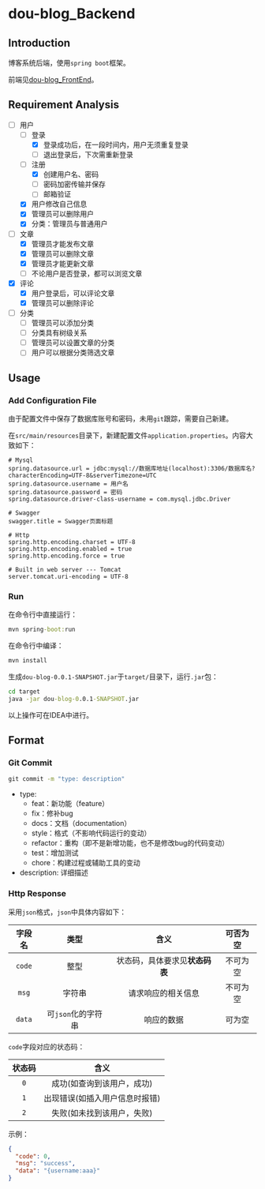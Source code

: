 # dou-blog_Backend

## Introduction

博客系统后端，使用`spring boot`框架。

前端见[dou-blog_FrontEnd](https://github.com/99MyCql/dou-blog_FrontEnd)。

## Requirement Analysis

- [ ] 用户
    - [ ] 登录
        - [x] 登录成功后，在一段时间内，用户无须重复登录
        - [ ] 退出登录后，下次需重新登录
    - [ ] 注册
        - [x] 创建用户名、密码
        - [ ] 密码加密传输并保存
        - [ ] 邮箱验证
    - [x] 用户修改自己信息
    - [x] 管理员可以删除用户
    - [x] 分类：管理员与普通用户
- [ ] 文章
    - [x] 管理员才能发布文章
    - [x] 管理员可以删除文章
    - [x] 管理员才能更新文章
    - [ ] 不论用户是否登录，都可以浏览文章
- [x] 评论
    - [x] 用户登录后，可以评论文章
    - [x] 管理员可以删除评论
- [ ] 分类
    - [ ] 管理员可以添加分类
    - [ ] 分类具有树级关系
    - [ ] 管理员可以设置文章的分类
    - [ ] 用户可以根据分类筛选文章

## Usage

### Add Configuration File

由于配置文件中保存了数据库账号和密码，未用`git`跟踪，需要自己新建。

在`src/main/resources`目录下，新建配置文件`application.properties`。内容大致如下：

```config
# Mysql
spring.datasource.url = jdbc:mysql://数据库地址(localhost):3306/数据库名?characterEncoding=UTF-8&serverTimezone=UTC
spring.datasource.username = 用户名
spring.datasource.password = 密码
spring.datasource.driver-class-username = com.mysql.jdbc.Driver

# Swagger
swagger.title = Swagger页面标题

# Http
spring.http.encoding.charset = UTF-8
spring.http.encoding.enabled = true
spring.http.encoding.force = true

# Built in web server --- Tomcat
server.tomcat.uri-encoding = UTF-8
```

### Run

在命令行中直接运行：

```cmd
mvn spring-boot:run
```

在命令行中编译：

```cmd
mvn install
```

生成`dou-blog-0.0.1-SNAPSHOT.jar`于`target/`目录下，运行`.jar`包：

```cmd
cd target
java -jar dou-blog-0.0.1-SNAPSHOT.jar
```

以上操作可在IDEA中进行。

## Format

### Git Commit

```cmd
git commit -m "type: description"
```

- type:
    - feat：新功能（feature）
    - fix：修补bug
    - docs：文档（documentation）
    - style：格式（不影响代码运行的变动）
    - refactor：重构（即不是新增功能，也不是修改bug的代码变动）
    - test：增加测试
    - chore：构建过程或辅助工具的变动
- description: 详细描述

### Http Response

采用`json`格式，`json`中具体内容如下：

|字段名|类型|含义|可否为空|
|:---:|:---:|:---:|:---:|
|`code`|整型|状态码，具体要求见**状态码表**|不可为空|
|`msg`|字符串|请求响应的相关信息|不可为空|
|`data`|可`json`化的字符串|响应的数据|可为空|

`code`字段对应的状态码：

|状态码|含义|
|:---:|:---:|
|`0`|成功(如查询到该用户，成功)|
|`1`|出现错误(如插入用户信息时报错)|
|`2`|失败(如未找到该用户，失败)|

示例：

```json
{
  "code": 0,
  "msg": "success",
  "data": "{username:aaa}"
}
```
